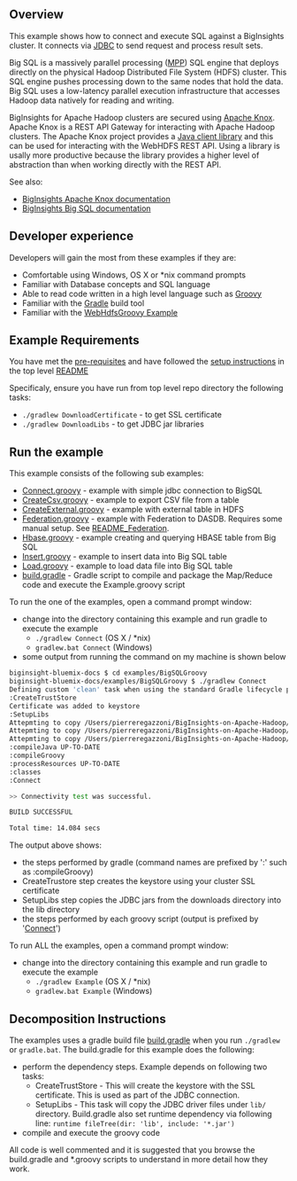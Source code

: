 ## Overview

This example shows how to connect and execute SQL against a BigInsights cluster. It connects via [JDBC](https://en.wikipedia.org/wiki/Java_Database_Connectivity) to send request and process result sets.

Big SQL is a massively parallel processing ([MPP](https://en.wikipedia.org/wiki/Massively_parallel_\(computing\))) SQL engine that deploys directly on the physical Hadoop Distributed File System (HDFS) cluster. This SQL engine pushes processing down to the same nodes that hold the data. Big SQL uses a low-latency parallel execution infrastructure that accesses Hadoop data natively for reading and writing.

BigInsights for Apache Hadoop clusters are secured using [Apache Knox](https://knox.apache.org/).  Apache Knox is a REST API Gateway for interacting with Apache Hadoop clusters.  The Apache Knox project provides a [Java client library](https://cwiki.apache.org/confluence/display/KNOX/Client+Usage) and this can be used for interacting with the WebHDFS REST API.  Using a library is usally more productive because the library provides a higher level of abstraction than when working directly with the REST API.

See also:

- [BigInsights Apache Knox documentation](https://www.ibm.com/support/knowledgecenter/en/SSPT3X_4.2.0/com.ibm.swg.im.infosphere.biginsights.admin.doc/doc/knox_overview.html)
- [BigInsights Big SQL documentation](https://www.ibm.com/support/knowledgecenter/SSPT3X_4.2.0/com.ibm.swg.im.infosphere.biginsights.product.doc/doc/bi_sql_access.html)

## Developer experience

Developers will gain the most from these examples if they are:

- Comfortable using Windows, OS X or *nix command prompts
- Familiar with Database concepts and SQL language
- Able to read code written in a high level language such as [Groovy](http://www.groovy-lang.org/)
- Familiar with the [Gradle](https://gradle.org/) build tool
- Familiar with the [WebHdfsGroovy Example](../WebHdfsGroovy)

## Example Requirements

You have met the [pre-requisites](../../README.md#pre-requisites) and have followed the [setup instructions](../../README.md#setup-instructions) in the top level [README](../../README.md)

Specificaly, ensure you have run from top level repo directory the following tasks:

- `./gradlew DownloadCertificate` - to get SSL certificate
- `./gradlew DownloadLibs` - to get JDBC jar libraries

## Run the example

This example consists of the following sub examples:

- [Connect.groovy](./Connect.groovy) - example with simple jdbc connection to BigSQL
- [CreateCsv.groovy](./CreateCsv.groovy]) - example to export CSV file from a table
- [CreateExternal.groovy](./CreateExternal.groovy]) - example with external table in HDFS
- [Federation.groovy](./Federation.groovy]) - example with Federation to DASDB. Requires some manual setup. See [README_Federation](./README_Federation.md).
- [Hbase.groovy](./Hbase.groovy]) -  example creating and querying HBASE table from Big SQL
- [Insert.groovy](./Insert.groovy]) -  example to insert data into Big SQL table
- [Load.groovy](./Load.groovy]) - example to load data file into Big SQL table
- [build.gradle](./build.gradle) - Gradle script to compile and package the Map/Reduce code and execute the Example.groovy script 


To run the one of the examples, open a command prompt window:

   - change into the directory containing this example and run gradle to execute the example
      - `./gradlew Connect` (OS X / *nix)
      - `gradlew.bat Connect` (Windows)
   - some output from running the command on my machine is shown below 

```bash
biginsight-bluemix-docs $ cd examples/BigSQLGroovy
biginsight-bluemix-docs/examples/BigSQLGroovy $ ./gradlew Connect
Defining custom 'clean' task when using the standard Gradle lifecycle plugins has been deprecated and is scheduled to be removed in Gradle 3.0
:CreateTrustStore
Certificate was added to keystore
:SetupLibs
Attepmting to copy /Users/pierreregazzoni/BigInsights-on-Apache-Hadoop/downloads/db2jcc.jar to /Users/pierreregazzoni/BigInsights-on-Apache-Hadoop/examples/BigSQLGroovy/lib
Attepmting to copy /Users/pierreregazzoni/BigInsights-on-Apache-Hadoop/downloads/db2jcc4.jar to /Users/pierreregazzoni/BigInsights-on-Apache-Hadoop/examples/BigSQLGroovy/lib
Attepmting to copy /Users/pierreregazzoni/BigInsights-on-Apache-Hadoop/downloads/db2jcc_license_cu.jar to /Users/pierreregazzoni/BigInsights-on-Apache-Hadoop/examples/BigSQLGroovy/lib
:compileJava UP-TO-DATE
:compileGroovy
:processResources UP-TO-DATE
:classes
:Connect

>> Connectivity test was successful.

BUILD SUCCESSFUL

Total time: 14.084 secs
```

The output above shows:

- the steps performed by gradle (command names are prefixed by ':' such as :compileGroovy) 
- CreateTrustore step creates the keystore using your cluster SSL certificate
- SetupLibs step copies the JDBC jars from the downloads directory into the lib directory
- the steps performed by each groovy script (output is prefixed by '[Connect](./Connect.groovy)')

To run ALL the examples, open a command prompt window:

   - change into the directory containing this example and run gradle to execute the example
      - `./gradlew Example` (OS X / *nix)
      - `gradlew.bat Example` (Windows)
 
## Decomposition Instructions

The examples uses a gradle build file [build.gradle](./build.gradle) when you run `./gradlew` or `gradle.bat`.  The build.gradle for this example does the following:

- perform the dependency steps. Example depends on following two tasks:
    - CreateTrustStore - This will create the keystore with the SSL certificate. This is used as part of the JDBC connection.
    - SetupLibs - This task will copy the JDBC driver files under `lib/` directory. Build.gradle also set runtime dependency via following line: `runtime fileTree(dir: 'lib', include: '*.jar')`
- compile and execute the groovy code

All code is well commented and it is suggested that you browse the build.gradle and *.groovy scripts to understand in more detail how they work.

